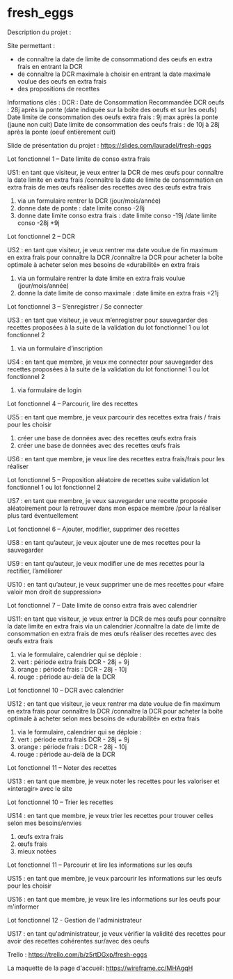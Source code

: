 # fresh_eggs 


Description du projet :

Site permettant :
- de connaître la date de limite de consommationd des oeufs en extra frais en entrant la DCR
- de connaître la DCR maximale à choisir en entrant la date maximale voulue des oeufs en extra frais
- des propositions de recettes

Informations clés : 
DCR : Date de Consommation Recommandée DCR oeufs : 
28j après la ponte (date indiquée sur la boîte des oeufs et sur les oeufs) 
Date limite de consommation des oeufs extra frais : 
9j max après la ponte (jaune non cuit) 
Date limite de consommation des oeufs frais : de 10j à 28j après la ponte (oeuf entièrement cuit)

Slide de présentation du projet :
https://slides.com/lauradel/fresh-eggs


Lot fonctionnel 1 – Date limite de conso extra frais

US1: en tant que visiteur, je veux entrer la DCR de mes œufs pour connaître la date limite en extra frais
/connaître la date de limite de consommation en extra frais de mes œufs réaliser des recettes avec des œufs extra frais
1. via un formulaire rentrer la DCR (jour/mois/année)
2. donne date de ponte : date limite conso -28j
3. donne date limite conso extra frais : date limite conso -19j 
/date limite conso -28j +9j

Lot fonctionnel 2 – DCR

US2 : en tant que visiteur, je veux rentrer ma date voulue de fin maximum en extra frais pour connaître la DCR 
/connaître la DCR pour acheter la boîte optimale à acheter selon mes besoins de «durabilité» en extra frais
1. via un formulaire rentrer la date limite en extra frais voulue (jour/mois/année)
2. donne la date limite de conso maximale :
date limite en extra frais +21j

Lot fonctionnel 3 – S’enregistrer / Se connecter 

US3 : en tant que visiteur, je veux m’enregistrer pour sauvegarder des recettes proposées à la suite de la validation du lot fonctionnel 1 ou lot fonctionnel 2
1. via un formulaire d’inscription

US4 : en tant que membre, je veux me connecter pour sauvegarder des recettes proposées à la suite de la validation du lot fonctionnel 1 ou lot fonctionnel 2
1. via formulaire de login

Lot fonctionnel 4 – Parcourir, lire des recettes

US5 : en tant que membre, je veux parcourir des recettes extra frais / frais pour les choisir
1. créer une base de données avec des recettes œufs extra frais
2. créer une base de données avec des recettes œufs frais

US6 : en tant que membre, je veux lire des recettes extra frais/frais pour les réaliser

Lot fonctionnel 5 – Proposition aléatoire de recettes suite validation lot fonctionnel 1 ou lot fonctionnel 2

US7 : en tant que membre, je veux sauvegarder une recette proposée aléatoirement pour la retrouver dans mon espace membre
/pour la réaliser plus tard éventuellement

Lot fonctionnel 6 – Ajouter, modifier, supprimer des recettes

US8 : en tant qu’auteur, je veux ajouter une de mes recettes pour la sauvegarder

US9 : en tant qu’auteur, je veux modifier une de mes recettes pour la rectifier, l’améliorer

US10 : en tant qu’auteur, je veux supprimer une de mes recettes pour «faire valoir mon droit de suppression»

Lot fonctionnel 7 – Date limite de conso extra frais avec calendrier

US11: en tant que visiteur, je veux entrer la DCR de mes œufs pour connaître la date limite en extra frais via un calendrier
/connaître la date de limite de consommation en extra frais de mes œufs réaliser des recettes avec des œufs extra frais
1. via le formulaire, calendrier qui se déploie :
1. vert : période extra frais 
DCR - 28j + 9j
2. orange : période frais :
DCR - 28j - 10j
3. rouge : période au-delà de la DCR

Lot fonctionnel 10 – DCR avec calendrier

US12 : en tant que visiteur, je veux rentrer ma date voulue de fin maximum en extra frais pour connaître la DCR 
/connaître la DCR pour acheter la boîte optimale à acheter selon mes besoins de «durabilité» en extra frais
1. via le formulaire, calendrier qui se déploie :
1. vert : période extra frais 
DCR - 28j + 9j
2. orange : période frais :
DCR - 28j - 10j
3. rouge : période au-delà de la DCR


Lot fonctionnel 11 – Noter des recettes

US13 : en tant que membre, je veux noter les recettes pour les valoriser et «interagir» avec le site

Lot fonctionnel 10 – Trier les recettes

US14 : en tant que membre, je veux trier les recettes pour trouver celles selon mes besoins/envies 
1. œufs extra frais
2. œufs frais
3. mieux notées


Lot fonctionnel 11 – Parcourir et lire les informations sur les œufs

US15 : en tant que membre, je veux parcourir les informations sur les œufs pour les choisir

US16 : en tant que membre, je veux lire les informations sur les oeufs pour m'informer

Lot fonctionnel 12 - Gestion de l'administrateur

US17 : en tant qu'administrateur, je veux vérifier la validité des recettes pour avoir des recettes cohérentes sur/avec des oeufs



Trello :
https://trello.com/b/z5rtDGxp/fresh-eggs

La maquette de la page d'accueil:
https://wireframe.cc/MHAgqH





